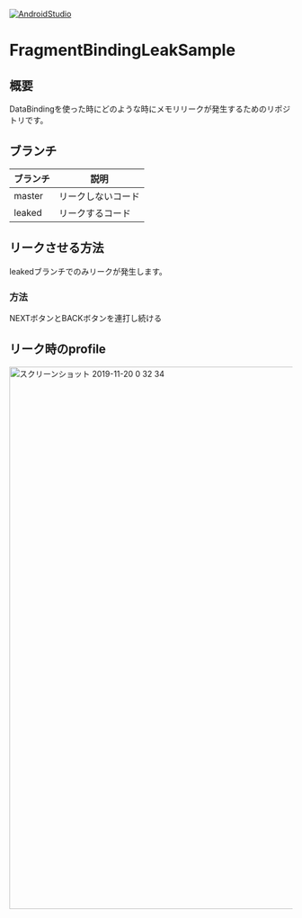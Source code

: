 [![AndroidStudio](https://img.shields.io/badge/AndroidStudio-v3.5.2-green)](https://developer.android.com/studio)

# FragmentBindingLeakSample

## 概要

DataBindingを使った時にどのような時にメモリリークが発生するためのリポジトリです。

## ブランチ

|ブランチ|説明|
|---|---|
|master|リークしないコード|
|leaked|リークするコード|

## リークさせる方法

leakedブランチでのみリークが発生します。

### 方法

NEXTボタンとBACKボタンを連打し続ける

## リーク時のprofile

<img width="964" alt="スクリーンショット 2019-11-20 0 32 34" src="https://user-images.githubusercontent.com/11660859/69161127-fe884a00-0b2d-11ea-9233-366091aa29e6.png">
